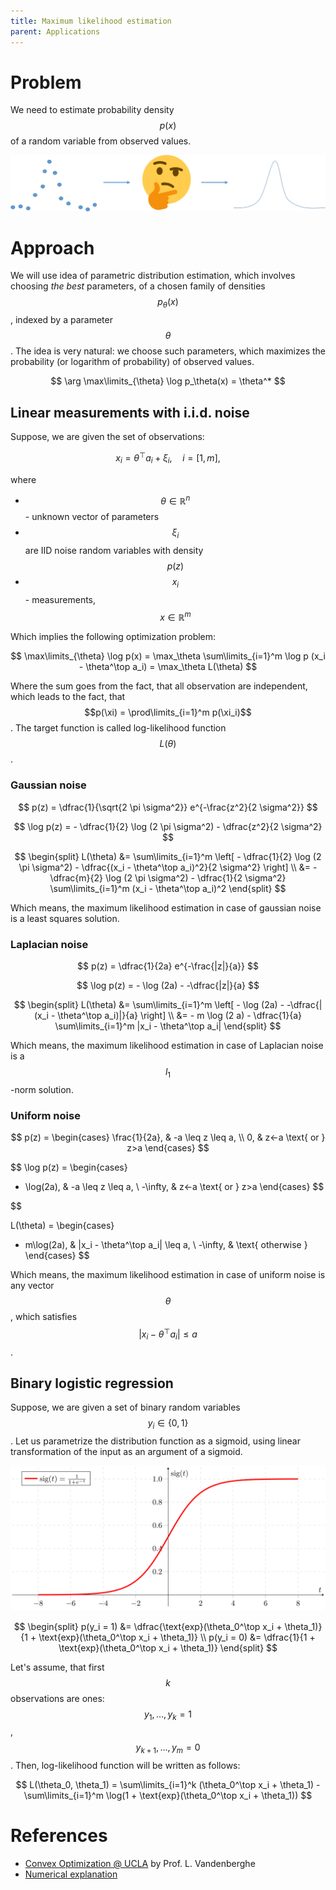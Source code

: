 ```yaml
---
title: Maximum likelihood estimation
parent: Applications
---
```


# Problem
We need to estimate probability density $$p(x)$$ of a random variable from observed values.

![](./mle.svg)

# Approach
We will use idea of parametric distribution estimation, which involves choosing *the best* parameters, of a chosen family of densities $$p_\theta(x)$$, indexed by a parameter $$\theta$$. The idea is very natural: we choose such parameters, which maximizes the probability (or logarithm of probability) of observed values.

$$
\arg \max\limits_{\theta} \log p_\theta(x) = \theta^* 
$$

## Linear measurements with i.i.d. noise

Suppose, we are given the set of observations:

$$
x_i = \theta^\top a_i + \xi_i, \quad i = [1,m],
$$

where
* $$\theta \in \mathbb{R}^n$$ - unknown vector of parameters
* $$\xi_i$$ are IID noise random variables with density $$p(z)$$
* $$x_i$$ - measurements, $$x \in \mathbb{R}^m$$

Which implies the following optimization problem:

$$
\max\limits_{\theta} \log p(x) = \max_\theta \sum\limits_{i=1}^m \log p (x_i - \theta^\top a_i) = \max_\theta L(\theta)
$$

Where the sum goes from the fact, that all observation are independent, which leads to the fact, that $$p(\xi) = \prod\limits_{i=1}^m p(\xi_i)$$. The target function is called log-likelihood function $$L(\theta)$$.

### Gaussian noise

$$
p(z) = \dfrac{1}{\sqrt{2 \pi \sigma^2}} e^{-\frac{z^2}{2 \sigma^2}}
$$

$$
\log p(z) = - \dfrac{1}{2} \log (2 \pi \sigma^2) - \dfrac{z^2}{2 \sigma^2}
$$

$$
\begin{split}
L(\theta) &= \sum\limits_{i=1}^m \left[ - \dfrac{1}{2} \log (2 \pi \sigma^2) - \dfrac{(x_i - \theta^\top a_i)^2}{2 \sigma^2} \right] \\
&= - \dfrac{m}{2} \log (2 \pi \sigma^2) - \dfrac{1}{2 \sigma^2} \sum\limits_{i=1}^m (x_i - \theta^\top a_i)^2
\end{split}
$$

Which means, the maximum likelihood estimation in case of gaussian noise is a least squares solution.

### Laplacian noise

$$
p(z) = \dfrac{1}{2a} e^{-\frac{|z|}{a}}
$$

$$
\log p(z) = -  \log (2a) - -\dfrac{|z|}{a}
$$

$$
\begin{split}
L(\theta) &= \sum\limits_{i=1}^m \left[ - \log (2a) - -\dfrac{|(x_i - \theta^\top a_i)|}{a} \right] \\
&= - m \log (2 a) - \dfrac{1}{a} \sum\limits_{i=1}^m |x_i - \theta^\top a_i|
\end{split}
$$

Which means, the maximum likelihood estimation in case of Laplacian noise is a $$l_1$$-norm solution.

### Uniform noise

$$
p(z) = \begin{cases}
  \frac{1}{2a}, & -a \leq z \leq a, \\
  0, &  z<-a \text{ or } z>a
  \end{cases}
$$

$$
\log p(z) =  \begin{cases}
  - \log(2a), & -a \leq z \leq a, \\
  -\infty, &  z<-a \text{ or } z>a
  \end{cases}
$$

$$

L(\theta) = \begin{cases}
  - m\log(2a), & |x_i - \theta^\top a_i| \leq a, \\
  -\infty, &  \text{ otherwise }
  \end{cases}
$$

Which means, the maximum likelihood estimation in case of uniform noise is any vector $$\theta$$, which satisfies $$\vert x_i - \theta^\top a_i \vert \leq a$$.

## Binary logistic regression

Suppose, we are given a set of binary random variables $$y_i \in \{0,1\}$$. Let us parametrize the distribution function as a sigmoid, using linear transformation of the input as an argument of a sigmoid.

![Picture from Wikipedia](./sigmoid.svg)

$$
\begin{split}
p(y_i = 1) &= \dfrac{\text{exp}(\theta_0^\top x_i + \theta_1)}{1 + \text{exp}(\theta_0^\top x_i + \theta_1)} \\
p(y_i = 0) &= \dfrac{1}{1 + \text{exp}(\theta_0^\top x_i + \theta_1)}
\end{split}
$$

Let's assume, that first $$k$$ observations are ones: $$y_1, \ldots, y_k =1$$, $$y_{k+1}, \ldots, y_m = 0$$. Then, log-likelihood function will be written as follows:

$$
L(\theta_0, \theta_1) = \sum\limits_{i=1}^k (\theta_0^\top x_i + \theta_1) - \sum\limits_{i=1}^m \log(1 + \text{exp}(\theta_0^\top x_i + \theta_1))
$$

# References
* [Convex Optimization @ UCLA](http://www.seas.ucla.edu/~vandenbe/ee236b/ee236b.html) by Prof. L. Vandenberghe
* [Numerical explanation](https://cvxopt.org/examples/book/logreg.html)
